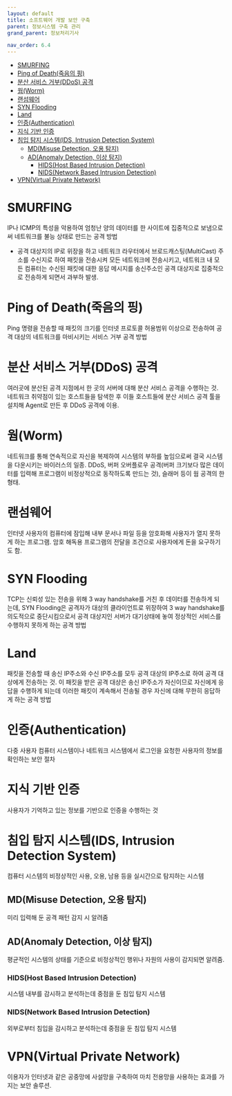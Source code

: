 ```yaml
---
layout: default
title: 소프트웨어 개발 보안 구축
parent: 정보시스템 구축 관리
grand_parent: 정보처리기사

nav_order: 6.4
---
```


- [SMURFING](#smurfing)
- [Ping of Death(죽음의 핑)](#ping-of-death죽음의-핑)
- [분산 서비스 거부(DDoS) 공격](#분산-서비스-거부ddos-공격)
- [웜(Worm)](#웜worm)
- [랜섬웨어](#랜섬웨어)
- [SYN Flooding](#syn-flooding)
- [Land](#land)
- [인증(Authentication)](#인증authentication)
- [지식 기반 인증](#지식-기반-인증)
- [침입 탐지 시스템(IDS, Intrusion Detection System)](#침입-탐지-시스템ids-intrusion-detection-system)
  - [MD(Misuse Detection, 오용 탐지)](#mdmisuse-detection-오용-탐지)
  - [AD(Anomaly Detection, 이상 탐지)](#adanomaly-detection-이상-탐지)
    - [HIDS(Host Based Intrusion Detection)](#hidshost-based-intrusion-detection)
    - [NIDS(Network Based Intrusion Detection)](#nidsnetwork-based-intrusion-detection)
- [VPN(Virtual Private Network)](#vpnvirtual-private-network)

# SMURFING
IP나 ICMP의 특성을 악용하여 엄청난 양의 데이터를 한 사이트에 집중적으로 보냄으로써 네트워크를 불능 상태로 만드는 공격 방법

- 공격 대상지의 IP로 위장을 하고 네트워크 라우터에서 브로드캐스팅(MultiCast) 주소를 수신지로 하여 패킷을 전송시켜 모든 네트워크에 전송시키고, 네트워크 내 모든 컴퓨터는 수신된 패킷에 대한 응답 메시지를 송신주소인 공격 대상지로 집중적으로 전송하게 되면서 과부하 발생.

# Ping of Death(죽음의 핑)
Ping 명령을 전송할 때 패킷의 크기를 인터넷 프로토콜 허용범위 이상으로 전송하여 공격 대상의 네트워크를 마비시키는 서비스 거부 공격 방법

# 분산 서비스 거부(DDoS) 공격
여러곳에 분산된 공격 지점에서 한 곳의 서버에 대해 분산 서비스 공격을 수행하는 것. 네트워크 취약점이 있는 호스트들을 탐색한 후 이들 호스트들에 분산 서비스 공격 툴을 설치해 Agent로 만든 후 DDoS 공격에 이용.

# 웜(Worm)
네트워크를 통해 연속적으로 자신을 복제하여 시스템의 부하를 높임으로써 결국 시스템을 다운시키는 바이러스의 일종. DDoS, 버퍼 오버플로우 공격(버퍼 크기보다 많은 데이터를 입력해 프로그램이 비정상적으로 동작하도록 만드는 것), 슬래머 등이 웜 공격의 한 형태.

# 랜섬웨어
인터넷 사용자의 컴퓨터에 잠입해 내부 문서나 파일 등을 암호화해 사용자가 열지 못하게 하는 프로그램. 암호 해독용 프로그램의 전달을 조건으로 사용자에게 돈을 요구하기도 함.

# SYN Flooding
TCP는 신뢰성 있는 전송을 위해 3 way handshake를 거친 후 데이터를 전송하게 되는데, SYN Flooding은 공격자가 대상의 클라이언트로 위장하여 3 way handshake를 의도적으로 중단시킴으로서 공격 대상지인 서버가 대기상태에 놓여 정상적인 서비스를 수행하지 못하게 하는 공격 방법

# Land
패킷을 전송할 때 송신 IP주소와 수신 IP주소를 모두 공격 대상의 IP주소로 하여 공격 대상에게 전송하는 것. 이 패킷을 받은 공격 대상은 송신 IP주소가 자신이므로 자신에게 응답을 수행하게 되는데 이러한 패킷이 계속해서 전송될 경우 자신에 대해 무한히 응답하게 하는 공격 방법

# 인증(Authentication)
다중 사용자 컴퓨터 시스템이나 네트워크 시스템에서 로그인을 요청한 사용자의 정보를 확인하는 보안 절차

# 지식 기반 인증
사용자가 기억하고 있는 정보를 기반으로 인증을 수행하는 것

# 침입 탐지 시스템(IDS, Intrusion Detection System)
컴퓨터 시스템의 비정상적인 사용, 오용, 남용 등을 실시간으로 탐지하는 시스템

## MD(Misuse Detection, 오용 탐지)
미리 입력해 둔 공격 패턴 감지 시 알려줌

## AD(Anomaly Detection, 이상 탐지)
평균적인 시스템의 상태를 기준으로 비정상적인 행위나 자원의 사용이 감지되면 알려줌.

### HIDS(Host Based Intrusion Detection)
시스템 내부를 감시하고 분석하는데 중점을 둔 침입 탐지 시스템

### NIDS(Network Based Intrusion Detection)
외부로부터 침입을 감시하고 분석하는데 중점을 둔 침입 탐지 시스템

# VPN(Virtual Private Network)
이용자가 인터넷과 같은 공중망에 사설망을 구축하여 마치 전용망을 사용하는 효과를 가지는 보안 솔루션.
